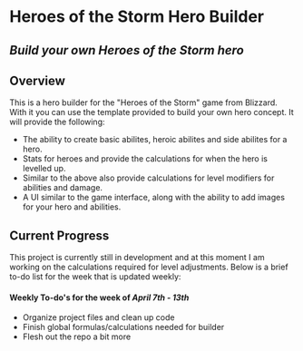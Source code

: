 # Heroes of the Storm Hero Builder
## *Build your own Heroes of the Storm hero*

## Overview

This is a hero builder for the "Heroes of the Storm" game from Blizzard. With it you can use the template provided to build your own hero concept. It will provide the following:

* The ability to create basic abilites, heroic abilites and side abilites for a hero.
* Stats for heroes and provide the calculations for when the hero is levelled up.
* Similar to the above also provide calculations for level modifiers for abilities and damage.
* A UI similar to the game interface, along with the ability to add images for your hero and abilities.

## Current Progress

This project is currently still in development and at this moment I am working on the calculations required for level adjustments. Below is a brief to-do list for the week that is updated weekly:

#### Weekly To-do's for the week of *April 7th - 13th*

* Organize project files and clean up code
* Finish global formulas/calculations needed for builder
* Flesh out the repo a bit more
